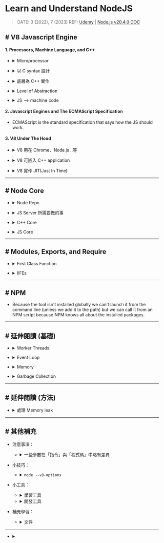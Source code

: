 ###### <!-- ref -->

[各種 Memory Barrier]: https://preshing.com/20120710/memory-barriers-are-like-source-control-operations/
[Memory barrier: a Hardware View for Software Hackers]: http://www.puppetmastertrading.com/images/hwViewForSwHackers.pdf
[memory barrier 底層原理詳解]: https://mikechen.cc/15475.html
[JVM 底層原理：垃圾回收算法是如何設計的？]: https://developer.aliyun.com/article/777750
[超詳細的 node 垃圾回收機制]: https://blog.csdn.net/weixin_34409741/article/details/91393265
[Bitmap algorithm]: https://www.gushiciku.cn/pl/pPW9/zh-tw
[How to request the Garbage Collector in node.js to run?]: https://stackoverflow.com/q/27321997
[expose gc]: https://stackoverflow.com/a/75007985
[Node.js v20.4.0 DOC]: https://nodejs.org/api/cli.html
[垃圾回收演算法系列文]: https://blog.csdn.net/mrliii/category_10772919.html
[BFS + DFS]: https://blog.csdn.net/MrLiii/article/details/113523770
[深度解析！JavaScript 中變量存儲在堆中還是棧中？]: https://mp.weixin.qq.com/s?__biz=MzkxMjI3MTA1Mg%3D%3D&mid=2247508506&idx=1&sn=2a376ee6f6a5a6d0b874f826ca659bab
[Golang GC 的 write barrier]: https://www.zhihu.com/question/62000722
[從硬件層面理解 memory barrier]: https://zhuanlan.zhihu.com/p/184912992
[What and where are the stack and heap?]: https://stackoverflow.com/questions/79923/what-and-where-are-the-stack-and-heap
[源碼解讀：mmap 原理和實現]: https://www.cnblogs.com/theseventhson/p/15925083.html
[認真分析 mmap]: https://www.cnblogs.com/huxiao-tee/p/4660352.html
[一文讀懂 mmap 原理]: https://juejin.cn/post/6956031662916534279
[Node DOC: Worker Threads]: https://nodejs.org/api/worker_threads.html
[V8: Oilpan library]: https://v8.dev/blog/oilpan-library
[追踪是否被 GC]: https://zhuanlan.zhihu.com/p/551005752
[記憶體管理鐵人]: https://ithelp.ithome.com.tw/articles/10287533
[記憶體管理 MDN]: https://developer.mozilla.org/zh-TW/docs/Web/JavaScript/Memory_management
[快速複習 JS Memory 影片]: https://youtu.be/95_CAUC9nvE
[Visualizing memory management in V8 Engine]: https://deepu.tech/memory-management-in-v8/
[A tour of V8: Garbage Collection]: https://jayconrod.com/posts/55/a-tour-of-v8-garbage-collection
[C 語言記憶體]: https://blog.gtwang.org/programming/memory-layout-of-c-program/
[V8 引擎與 JIT 原理]: https://juejin.cn/post/7179130165262286885
[從 Node.js 專案裡找出 Memory leak]: https://vocus.cc/article/61176c17fd89780001942f1c
[Guide: How To Inspect Memory Usage in Node.js]: https://www.valentinog.com/blog/node-usage/
[worker.cc]: https://github.com/nodejs/node/blob/921493e228/src/node_worker.cc
[深入理解 node.js worker threads]: https://zhuanlan.zhihu.com/p/167920353
[udemy]: https://www.udemy.com/course/understand-nodejs/
[level of abstraction]: ../src/image/Node/Level_of_Abstraction.png
[how to jit(just in time)]: https://eli.thegreenplace.net/2013/11/05/how-to-jit-an-introduction
[node/deps/v8/]: https://github.com/nodejs/node/tree/1aabfa8732fb438cdcee21e81d389bcab28d2460/deps/v8
[node/src]: https://github.com/nodejs/node/tree/master/src
[node/lib]: https://github.com/nodejs/node/tree/master/lib
[tracking issue: process.binding to internalbinding]: https://github.com/nodejs/node/issues/22160
[node 内部工作原理解析]: https://www.jianshu.com/p/a8f5a8cdc6ab
[REF1]: https://www.udemy.com/course/understand-nodejs/learn/lecture/3453110
[完整圖解 Node.js 的 Event Loop(事件迴圈)]: https://notes.andywu.tw/2020/%E5%AE%8C%E6%95%B4%E5%9C%96%E8%A7%A3node-js%E7%9A%84event-loop%E4%BA%8B%E4%BB%B6%E8%BF%B4%E5%9C%88/

<!-- ref -->

# Learn and Understand NodeJS

> DATE: 3 (2022), 7 (2023)
> REF: [Udemy] | [Node.js v20.4.0 DOC]

## # V8 Javascript Engine

#### 1. Processors, Machine Language, and C++

<!-- Microprocessor 簡介 -->

- <details close>
  <summary>Microprocessor</summary>

  - 使用 Machine code (Machine language)
  - 現流行的有：IA-32 or x86-64 or ARM or MIPS

  </details>

<!-- 以 C syntax 設計 -->

- <details close>
  <summary>以 C syntax 設計</summary>

  - JS or JAVA were inspired by what's called <code>C syntax</code>

  </details>

<!-- 底層為 C++ 實作 -->

- <details close>
  <summary>底層為 C++ 實作</summary>

  - `V8`(the JS engine) 跟 `Node`(add onto V8) 都是由 C++ 實作

  </details>

<!-- Level of Abstraction -->

- <details close>
  <summary>Level of Abstraction</summary>

  - JS
  - C/C++ (feature-filled programming language)
  - Assembly language (組合語言)
  - Machine code
  - Microprocessor

  (圖註：箭頭應該反過來？) [REF1]
  ![Level of Abstraction]

  </details>

<!-- JS -> machine code -->

- <details close>
  <summary>JS --> machine code</summary>

  - C++ is compiled into machine code by a C++ compiler.
  - V8 is written in C++. It converts JS directly to machine code.
  - NodeJS lets JS get access to extra functionality written in C++.

  </details>

#### 2. Javascript Engines and The ECMAScript Specification

- ECMAScript is the standard specification that says how the JS should work.

#### 3. V8 Under The Hood

<!-- V8 is used in Chrome and in Node.js -->

- <details close>
  <summary>V8 用在 Chrome、Node.js ..等</summary>

  - 程式碼：[node/deps/v8/]
  - V8 is used in Chrome and in Node.js, among others. It implements ECMAScript and WebAssembly, and runs on Windows 7 or later, macOS 10.12+, and Linux systems that use x64, IA-32, ARM, or MIPS processors.

  </details>

<!-- V8 可嵌入 C++ application -->

- <details close>
  <summary>V8 可嵌入 C++ application</summary>

  - 可以將 V8 嵌入 C++ application，就可以用 C++ 開發更多功能給 JS 使用 (EX. fs)

  </details>

<!-- V8 實作 JIT(Just In Time) -->

- <details close>
  <summary>V8 實作 JIT(Just In Time)</summary>

  - V8 中，含有編譯器，達成 JIT

    - (1) 在 runtime 將程式碼轉成 machine code
    - (2) 在 runtime 執行 machine code

  - 常用的程式碼會被標記為 Hot，並以 Optimized Machine Code 保存在 memory，不常用後再降級

  - REF
    - [V8 引擎與 JIT 原理]
    - [How to JIT(Just In Time)]

  </details>

---

## # Node Core

<!-- Node Repo -->

- <details close>
  <summary>Node Repo</summary>

  - REF: [Node 内部工作原理解析]

  ![Nodejs_repo_code.png](../src/image/Node/Nodejs_repo_code.png)

  </details>

<!-- JS Server 所需要做的事 -->

- <details close>
  <summary>JS Server 所需要做的事</summary>

  - 操作 File
  - 與 Database 溝通
  - 連結其他網路
  - 接收 Requests, 發送 Responses
  - 處理需要花大量時間的工作 (async)

  </details>

<!-- C++ Core -->

- <details close>
  <summary>C++ Core</summary>

  - 程式碼：[node/src]

  </details>

<!-- JS Core -->

- <details close>
  <summary>JS Core</summary>

  - 程式碼：[node/lib]

  - 包含將 C++ feature 包裝成 JS

    - `process.binding()` (已棄用，改為 `internalBinding()`)

      - 用來連結，將 C++ feature，包裝成 JS feature
      - C++ 端以 `setMethod()` 導出，JS 端以 `internalBinding()` 調用
      - Node.js internal code only.
      - Deprecated. Please use public APIs instead. (DEP0111)
      - [Tracking Issue: process.binding to internalBinding]

  - 用 JS 開發的更多功能 (也可自己用 JS 開發)

  </details>

---

## # Modules, Exports, and Require

<!-- First Class Function -->

- <details close>
  <summary>First Class Function</summary>

  - 可被當作參數傳入、當作回傳值、賦值給變量、存儲在資料結構中
  - Functional programming 必備桃件

  </details>

<!-- Immediately Invoked Function Expressions (IIFEs) -->

- <details close>
  <summary>IIFEs</summary>

  - Immediately Invoked Function Expressions (IIFEs)
  - 可以立刻執行的 function

  ```javascript
  // EX.
  ;(() => {})()
  ```

  </details>

---

## # NPM

- Because the tool isn't installed globally we can't launch it from the command line (unless we add it to the path) but we can call it from an NPM script because NPM knows all about the installed packages.

---

## # 延伸閱讀 (基礎)

<!-- Worker Threads -->

- <details close>
  <summary>Worker Threads</summary>

  - REF: [深入理解 Node.js Worker Threads] | [Node DOC: Worker Threads]

  - Worker Threads 簡單說是，透過 [worker.cc]，再開一個 nodejs runtime 給他用

  </details>

<!-- Event Loop -->

- <details close>
  <summary>Event Loop</summary>

  - REF: [完整圖解 Node.js 的 Event Loop(事件迴圈)]

  - 需注意，v10.0.0 左右有改版，優先度略有不同
  - 非同步丟去 Queue，同步先執行完全部後，再依下述優先度查看執行，直到 Queue 清空
  - Sync --> microTask Queue --> nextTick Queue --> macrotask queue(Check --> Timers)

  ![](../src/image/Node/Nodejs_Event_Loop.png)

  </details>

<!-- Memory -->

- <details close>
  <summary>Memory</summary>

  <!-- 快速複習 JS Memory 影片 -->

  - [快速複習 JS Memory 影片]

  <!-- Resident Set -->

  - Resident Set

    <!-- Heap：dynamic -->

    - <details close>
      <summary>Heap：dynamic</summary>

      - `out of memory errors`

      - mmap page

        - 藉由 mmap 劃分成多個 page
        - Large object space 中，每個 object 由一個 page 組成
        - 其他 space 都是多個 1MB page 組成

        - mmap

          - REF: [一文讀懂 mmap 原理] | [認真分析 mmap] | [源碼解讀：mmap 原理和實現]

      - flag: `--min-semi-space-size`, `--max-semi-space-size`, `--initial-old-space-size`, `--max-old-space-size`

      </details>

    <!-- Stack：static -->

    - <details close>
      <summary>Stack：static</summary>

      - 每個 V8 process 有一個 stack
      - `stack overflow errors`
      - flag: `--stack-size`

      </details>

  <!-- 內建查看：`process.memoryUsage()` -->

  - 內建查看：`process.memoryUsage()`

  <!-- V8 基礎型別記憶體位置 -->

  - <details close>
    <summary><mark>TODO:</mark> V8 基礎型別記憶體位置</summary>

    - [深度解析！JavaScript 中變量存儲在堆中還是棧中？]

    - 我覺得 V8 的 stack 上應該只有存 frame + pointer 而已，不然「弱型別」特性不易處理
    - 也符合「call by sharing」特性
    - 但待研究那些基礎型別是存放在 Heap 的哪個區塊，應該會有特別區塊處理。目前猜測是在 cell space 或 map space。

    </details>

  <!-- REF -->

  - REF

    - [Visualizing memory management in V8 Engine]
    - [Guide: How To Inspect Memory Usage in Node.js]
    - 對照 [C 語言記憶體]
    - [What and where are the stack and heap?]

  ![V8_memory.png](../src/image/Node/V8_memory.png)

  </details>

<!-- Garbage Collection -->

- <details close>
  <summary>Garbage Collection</summary>

  <!-- Minor GC: Scavenger algorithm -->

  - <details close>
    <summary>Minor GC: Scavenger algorithm</summary>

    <!-- 實現 [Cheney's algorithm] -->

    - <details close>
      <summary>實現 Cheney's algorithm</summary>

      - 以 BFS 方式，將保留的資料，從 from-space 複製到 to-space
      - 優點：用 BFS，所以可以不用 recursion，避免 stack 負擔 (但現代電腦已較能負荷) (<mark>TODO:Q </mark> DFS 不是也能不要用 recursion 來實現？)
      - 缺點：引用的 object 可能無法在同一 page，以 [BFS + DFS] 改進

      </details>

    <!-- 適合小量資料 -->

    - 適合小量資料 (new space 約 1 ~ 8 MB)

    <!-- behavior heuristics -->

    - behavior heuristics：from-space 滿了就觸發

    <!-- 記錄 old space 引用 new space 的 pointer -->

    - <details close>
      <summary>記錄 old space 引用 new space 的 pointer</summary>

      - 使用 register (store buffer) 記錄所有 old space object 引用 new space object 的 pointer，可快速判斷誰被引用
      - 此過程需使用 write barrier 確保 register 已記錄完成

      <!-- write barrier -->

      - <details close>
        <summary>write barrier</summary>

        <!-- Cache-Memory 層級，因改善效率造成的「無序」，藉由 Memory barrier 進行等待，使特定點恢復成「有序」 -->

        - <details close>
          <summary>Cache-Memory 層級，因改善效率造成的「亂序」，藉由 Memory barrier 進行等待，使特定點恢復成「有序」</summary>

          - Write barrier 作用：CPU 執行 `smp_wmb()` 時，必須等待現存的 store buffer 刷到 cache 中，後續的 store 才能存儲到 cache 中
          - Read barrier 作用：CPU 執行 `smp_rmb()` 時，必須等待該 CPU 現存的 invalidate queue 完成，後續的 load 才能進行

          </details>

        <!-- 演進順序 -->

        - <details close>
          <summary>演進順序</summary>

          - `multi-megabyte caches` 解決「CPU 比 memory 快」問題
          - `Cache-coherency protocols (EX. MESI)` 解決「caches-caches 溝通 ＆ caches-memory 溝通」問題
          - `store buffer` 解決「首次 read 並寫入 cache line 效率」問題
          - `store forwarding` 解決「單一 CPU 中 cache 與 store buffer 時間差」問題
          - `Write barrier` 解決「store 卡在 store buffer」問題

            - 有可能發生從 `smp_wmp()` 斷開，「前半段在 CPU0 執行，後半段在 CPU1 執行」嗎？
            - `smp_wmp()` 是將所有 CPU 的 store buffer 標記，還是只有執行他的那個 CPU？(應該是全部)

          - `invalidate queue` 解決「store 效率」問題
          - `Read barrier` 解決「invalidate 卡在 invalidate queue」問題
          - `smp_wmp() & smp_rmp()` 解決「smp_mp() 同時需要處理 store buffer ＆ invalidate queue」問題

          </details>

        <!-- REF -->

        - <details close>
          <summary>REF</summary>

          - [Memory barrier: a Hardware View for Software Hackers] | [各種 Memory Barrier]
          - 中譯：[從硬件層面理解 memory barrier] | [memory barrier 底層原理詳解]

          </details>

        </details>

      </details>

    </details>

  <!-- Major GC: Mark-Sweep-Compact algorithm -->

  - <details close>
    <summary>Major GC: Mark-Sweep-Compact algorithm</summary>

    - 分為兩部分：Mark-Sweep ＆ Mark-Compact
    - Mark 將可到達的標記 ＋ Sweep 將沒標記的設為可用 ＋ Compact 整理空間

    <!-- Accurate GC -->

    - <details close>
      <summary>Accurate GC</summary>

      - 將每個單位的最後一個 bit 用來記錄是否為 pointer，可以快速準確判斷
      - 相對來說，「保守 GC」就可能會誤判成是 pointer，而浪費 memory (因為其先將全部預設為 pointer)

      </details>

    <!-- Mark -->

    - <details close>
      <summary>Mark</summary>

      <!-- Bitmap algorithm -->

      - <details close>
        <summary>Bitmap algorithm</summary>

        - [Bitmap algorithm]

        - 32 位元以 4 byte 為一個單位，64 位元以 8 byte 為一個單位
        - 記憶體的使用都是以「整數個」單位來使用，所以 pointer 一定在每個單位的開頭
        - 每個單位需要對應 1 bit 到 Bitmap 上，所以 32 位元會消耗約 3.1%，64 位元會消耗約 1.6%

        </details>

      - DFS

      <!-- tri-color marking system (白灰黑) -->

      - <details close>
        <summary>tri-color marking system (白灰黑)</summary>

        - 一開始都是`白`的
        - 從 GC Roots 開始
        - parent 會將 child 都變`灰`，之後 parent 自己就會變`黑`
        - 再取出一個`灰`來執行上述動作，直到完全沒有`灰`

        </details>

      </details>

    <!-- Sweep -->

    - <details close>
      <summary>Sweep</summary>

      - Sweep 在進行遍歷時，順路將上一輪的 Mark 還原
      - 將沒有 Mark 的放進 Free_List，新的要存進來時可在 Free_List 尋找適合大小的空間使用

        - First-Fit：遍歷到第一個適合的就使用
        - Best-Fit：遍歷整個 Free_List，選用最小的合適空間
        - Worst-Fit：遍歷整個 Free_List，選用最大的空間

      - Free_List 先依照空間大小分類成數個 list，以雙層 list 方式存，更效率

      </details>

    <!-- Compact -->

    - <details close>
      <summary>Compact</summary>

      - fragmentation heuristic：太過零碎時，才觸發 Compact
      - 可從是否集中在同 page，來判斷零碎程度

      </details>

    <!-- 改善 stop-the-world< -->

    - <details close>
      <summary>改善 stop-the-world</summary>

      <!-- Incremental GC -->

      - <details close>
        <summary>Incremental GC</summary>

        - 將 Mark 切成小份，分次做
        - 紀錄 `黑 -> 白` pointer，用來將`黑`重新變`灰`，防止漏掉時間差造成新的`白` (同樣需要 write barrier)
        - 上述採用 Steele 的做法，與 _直接將 child 變成`灰`做法相比_，可避免：當處理到之前，子引用的 object 又換過好幾次，造成沒用的 child 變成`灰`

        </details>

      <!-- Lazy sweeping -->

      - <details close>
        <summary>Lazy sweeping</summary>

        - 將 sweep 動作延遲，當新成員要加入 old space 時，同時進行 sweep ＆尋找合適空間，找到後就暫停 sweep
        - 因為有延遲，所以可能已經有新的可釋放，所以第一輪沒找到時，會再 Mark 一次後進行第二輪，第二輪也沒有才是真的沒有空間

        </details>

      <!-- Concurrent -->

      - <details close>
        <summary>Concurrent</summary>

        - Mark & Sweep 可以與 Main 並行，但 Compact 時，需要暫停 Main
        - 並行下，狀態比 Incremental GC 更加隨時在改變，所以一樣會需要紀錄 `黑 -> 白` pointer (同樣需要 write barrier)

        </details>

      </details>

    </details>

  <!-- GC 只能盡力，但問題已經小到可以忽略 -->

  - <details close>
    <summary>GC 只能盡力，但問題已經小到可以忽略</summary>

    - GC 只是「儘量」做到自動釋放記憶體空間，因為判斷記憶體空間是否要繼續使用，這件事是「不可判定的(undecidable)」
    - 問題已被限縮到很小，幾乎可以忽略

      - 演算法改為「標記和清理演算法」
      - 將「這個物件再也不會被使用」的定義縮減到「這個物件不可到達」

    </details>

  <!-- GC 也有時間成本 -->

  - <details close>
    <summary>GC 也有時間成本</summary>

    - 通常會是額外的 process，以固定時間間隔執行，因此會小段暫停
    - 有時間成本，應保有良好的 coding 習慣，減少 GC 負擔

    </details>

  <!-- 相關指令 -->

  - <details close>
    <summary>相關指令</summary>

    - `node --max-old-space-size=6000 index.js`

      - 設定可用的 heap memory

    - `node --expose-gc --inspect index.js`

      - 展示 Garbage Collector
      - 使用 `--expose-gc` 後，程式碼中呼叫 `global.gc()` 可以強制執行 GC
      - REF: [How to request the Garbage Collector in node.js to run?]

    </details>

  <!-- REF -->

  - REF:

    - [V8: Oilpan library]
    - [A tour of V8: Garbage Collection]
    - [記憶體管理 MDN] | [記憶體管理鐵人] | [追踪是否被 GC]
    - [垃圾回收演算法系列文]
    - [超詳細的 node 垃圾回收機制] | [JVM 底層原理：垃圾回收算法是如何設計的？]

  </details>

---

## # 延伸閱讀 (方法)

- <details close>
  <summary>處理 Memory leak</summary>

  - [從 Node.js 專案裡找出 Memory leak]

  </details>

---

## # 其他補充

- 注意事項：

  <!-- 一些參數在「指令」與「程式碼」中略有差異 -->

  - <details close>
    <summary>一些參數在「指令」與「程式碼」中略有差異</summary>

    - EX. [expose gc]
    - 指令中以減號 `-` 連接

      ```sh
      $ node --expose-gc
      ```

    - 程式碼中以底線 `_` 連接

      ```js
      import { setFlagsFromString } from 'v8'
      import { runInNewContext } from 'vm'

      setFlagsFromString('--expose_gc')
      const gc = runInNewContext('gc') // nocommit
      gc()
      ```

    </details>

<!-- 小技巧 -->

- 小技巧：

  <!-- node --v8-options -->

  - <details close>
    <summary><code>node --v8-options</code></summary>

    - 可查詢 v8 相關的 flag，如 --stack-size

    </details>

<!-- 小工具 -->

- 小工具：

  <!-- 學習工具 -->

  - <details close>
    <summary>學習工具</summary>

    </details>

  <!-- 開發工具 -->

  - <details close>
    <summary>開發工具</summary>

    </details>

<!-- 補充學習 -->

- 補充學習：

  <!-- 文件 -->

  - <details close>
    <summary>文件</summary>

    </details>

---

- <details close>
  <summary></summary>

  </details>
